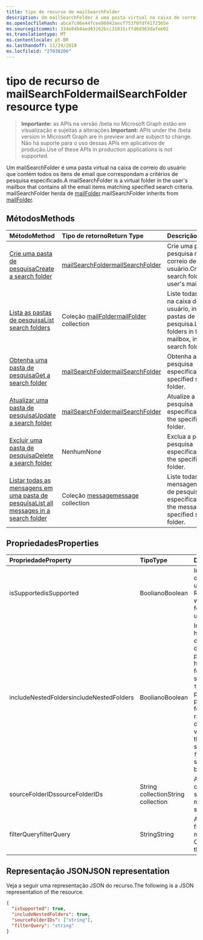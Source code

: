 ```yaml
---
title: tipo de recurso de mailSearchFolder
description: Um mailSearchFolder é uma pasta virtual na caixa de correio do usuário que contém todos os itens de email que correspondam a critérios de pesquisa especificado. mailSearchFolder herda de mailFolder.
ms.openlocfilehash: abce7c86e44fcee98042aecf753f0fdf4172365e
ms.sourcegitcommit: 334e84b4aed63162bcc31831cffd6d363dafee02
ms.translationtype: MT
ms.contentlocale: pt-BR
ms.lasthandoff: 11/29/2018
ms.locfileid: "27038206"
---
```

# <a name="mailsearchfolder-resource-type"></a><span data-ttu-id="74f17-104">tipo de recurso de mailSearchFolder</span><span class="sxs-lookup"><span data-stu-id="74f17-104">mailSearchFolder resource type</span></span>

> <span data-ttu-id="74f17-105">**Importante:** as APIs na versão /beta no Microsoft Graph estão em visualização e sujeitas a alterações.</span><span class="sxs-lookup"><span data-stu-id="74f17-105">**Important:** APIs under the /beta version in Microsoft Graph are in preview and are subject to change.</span></span> <span data-ttu-id="74f17-106">Não há suporte para o uso dessas APIs em aplicativos de produção.</span><span class="sxs-lookup"><span data-stu-id="74f17-106">Use of these APIs in production applications is not supported.</span></span>

<span data-ttu-id="74f17-107">Um mailSearchFolder é uma pasta virtual na caixa de correio do usuário que contém todos os itens de email que correspondam a critérios de pesquisa especificado.</span><span class="sxs-lookup"><span data-stu-id="74f17-107">A mailSearchFolder is a virtual folder in the user's mailbox that contains all the email items matching specified search criteria.</span></span> <span data-ttu-id="74f17-108">mailSearchFolder herda de [mailFolder](mailfolder.md).</span><span class="sxs-lookup"><span data-stu-id="74f17-108">mailSearchFolder inherits from [mailFolder](mailfolder.md).</span></span>

## <a name="methods"></a><span data-ttu-id="74f17-109">Métodos</span><span class="sxs-lookup"><span data-stu-id="74f17-109">Methods</span></span>

| <span data-ttu-id="74f17-110">Método</span><span class="sxs-lookup"><span data-stu-id="74f17-110">Method</span></span> | <span data-ttu-id="74f17-111">Tipo de retorno</span><span class="sxs-lookup"><span data-stu-id="74f17-111">Return Type</span></span>  | <span data-ttu-id="74f17-112">Descrição</span><span class="sxs-lookup"><span data-stu-id="74f17-112">Description</span></span> |
|:---------------|:--------|:----------|
| [<span data-ttu-id="74f17-113">Crie uma pasta de pesquisa</span><span class="sxs-lookup"><span data-stu-id="74f17-113">Create a search folder</span></span>](../api/mailsearchfolder-post.md) | [<span data-ttu-id="74f17-114">mailSearchFolder</span><span class="sxs-lookup"><span data-stu-id="74f17-114">mailSearchFolder</span></span>](mailsearchfolder.md) | <span data-ttu-id="74f17-115">Crie uma pasta de pesquisa na caixa de correio desse usuário.</span><span class="sxs-lookup"><span data-stu-id="74f17-115">Create a search folder in this user's mailbox.</span></span> |
| [<span data-ttu-id="74f17-116">Lista as pastas de pesquisa</span><span class="sxs-lookup"><span data-stu-id="74f17-116">List search folders</span></span>](../api/mailfolder-list-childfolders.md) | <span data-ttu-id="74f17-117">Coleção [mailFolder](mailfolder.md)</span><span class="sxs-lookup"><span data-stu-id="74f17-117">[mailFolder](mailfolder.md) collection</span></span> | <span data-ttu-id="74f17-118">Liste todas as pastas na caixa de correio do usuário, incluindo as pastas de pesquisa.</span><span class="sxs-lookup"><span data-stu-id="74f17-118">List all the folders in this user's mailbox, including search folders.</span></span> |
| [<span data-ttu-id="74f17-119">Obtenha uma pasta de pesquisa</span><span class="sxs-lookup"><span data-stu-id="74f17-119">Get a search folder</span></span>](../api/mailfolder-get.md) | [<span data-ttu-id="74f17-120">mailSearchFolder</span><span class="sxs-lookup"><span data-stu-id="74f17-120">mailSearchFolder</span></span>](mailsearchfolder.md) | <span data-ttu-id="74f17-121">Obtenha a pasta de pesquisa especificado.</span><span class="sxs-lookup"><span data-stu-id="74f17-121">Get the specified search folder.</span></span> |
| [<span data-ttu-id="74f17-122">Atualizar uma pasta de pesquisa</span><span class="sxs-lookup"><span data-stu-id="74f17-122">Update a search folder</span></span>](../api/mailsearchfolder-update.md) | [<span data-ttu-id="74f17-123">mailSearchFolder</span><span class="sxs-lookup"><span data-stu-id="74f17-123">mailSearchFolder</span></span>](mailsearchfolder.md) | <span data-ttu-id="74f17-124">Atualize a pasta de pesquisa especificado.</span><span class="sxs-lookup"><span data-stu-id="74f17-124">Update the specified search folder.</span></span> |
| [<span data-ttu-id="74f17-125">Excluir uma pasta de pesquisa</span><span class="sxs-lookup"><span data-stu-id="74f17-125">Delete a search folder</span></span>](../api/mailfolder-delete.md) | <span data-ttu-id="74f17-126">Nenhum</span><span class="sxs-lookup"><span data-stu-id="74f17-126">None</span></span> | <span data-ttu-id="74f17-127">Exclua a pasta de pesquisa especificado.</span><span class="sxs-lookup"><span data-stu-id="74f17-127">Delete the specified search folder.</span></span> |
| [<span data-ttu-id="74f17-128">Listar todas as mensagens em uma pasta de pesquisa</span><span class="sxs-lookup"><span data-stu-id="74f17-128">List all messages in a search folder</span></span>](../api/mailfolder-list-messages.md) | <span data-ttu-id="74f17-129">Coleção [message](message.md)</span><span class="sxs-lookup"><span data-stu-id="74f17-129">[message](message.md) collection</span></span> | <span data-ttu-id="74f17-130">Liste todas as mensagens na pasta de pesquisa especificado.</span><span class="sxs-lookup"><span data-stu-id="74f17-130">List all the messages in the specified search folder.</span></span> |

## <a name="properties"></a><span data-ttu-id="74f17-131">Propriedades</span><span class="sxs-lookup"><span data-stu-id="74f17-131">Properties</span></span>

| <span data-ttu-id="74f17-132">Propriedade</span><span class="sxs-lookup"><span data-stu-id="74f17-132">Property</span></span> | <span data-ttu-id="74f17-133">Tipo</span><span class="sxs-lookup"><span data-stu-id="74f17-133">Type</span></span> | <span data-ttu-id="74f17-134">Descrição</span><span class="sxs-lookup"><span data-stu-id="74f17-134">Description</span></span> |
|:---------------|:--------|:----------|
| <span data-ttu-id="74f17-135">isSupported</span><span class="sxs-lookup"><span data-stu-id="74f17-135">isSupported</span></span> | <span data-ttu-id="74f17-136">Booliano</span><span class="sxs-lookup"><span data-stu-id="74f17-136">Boolean</span></span> | <span data-ttu-id="74f17-137">Indica se uma pasta de pesquisa é editável usando APIs REST.</span><span class="sxs-lookup"><span data-stu-id="74f17-137">Indicates whether a search folder is editable using REST APIs.</span></span> |
| <span data-ttu-id="74f17-138">includeNestedFolders</span><span class="sxs-lookup"><span data-stu-id="74f17-138">includeNestedFolders</span></span> | <span data-ttu-id="74f17-139">Booliano</span><span class="sxs-lookup"><span data-stu-id="74f17-139">Boolean</span></span> | <span data-ttu-id="74f17-140">Indica como a hierarquia de pastas de caixa de correio deve ser percorrida.</span><span class="sxs-lookup"><span data-stu-id="74f17-140">Indicates how the mailbox folder hierarchy should be traversed.</span></span> <span data-ttu-id="74f17-141">`true`significa que uma profundidade de pesquisa deve ser feito ao `false` significa rasos de pesquisa devem ser feito em vez disso.</span><span class="sxs-lookup"><span data-stu-id="74f17-141">`true` means that a deep search should be done while `false` means a shallow search should be done instead.</span></span> |
| <span data-ttu-id="74f17-142">sourceFolderIDs</span><span class="sxs-lookup"><span data-stu-id="74f17-142">sourceFolderIDs</span></span> | <span data-ttu-id="74f17-143">String collection</span><span class="sxs-lookup"><span data-stu-id="74f17-143">String collection</span></span> | <span data-ttu-id="74f17-144">As pastas de caixa de correio que devem ser extraídas.</span><span class="sxs-lookup"><span data-stu-id="74f17-144">The mailbox folders that should be mined.</span></span> |
| <span data-ttu-id="74f17-145">filterQuery</span><span class="sxs-lookup"><span data-stu-id="74f17-145">filterQuery</span></span> | <span data-ttu-id="74f17-146">String</span><span class="sxs-lookup"><span data-stu-id="74f17-146">String</span></span> | <span data-ttu-id="74f17-147">A consulta OData para filtrar as mensagens.</span><span class="sxs-lookup"><span data-stu-id="74f17-147">The OData query to filter the messages.</span></span> |

## <a name="json-representation"></a><span data-ttu-id="74f17-148">Representação JSON</span><span class="sxs-lookup"><span data-stu-id="74f17-148">JSON representation</span></span>

<span data-ttu-id="74f17-149">Veja a seguir uma representação JSON do recurso.</span><span class="sxs-lookup"><span data-stu-id="74f17-149">The following is a JSON representation of the resource.</span></span>

<!-- {
  "blockType": "resource",
  "@odata.type": "microsoft.graph.mailSearchFolder"
}-->

```json
{
  "isSupported": true,
  "includeNestedFolders": true,
  "sourceFolderIDs": ["string"],
  "filterQuery": "string"
}

```

<!-- uuid: 8fcb5dbc-d5aa-4681-8e31-b001d5168d79
2018-01-23 14:57:30 UTC -->
<!-- {
  "type": "#page.annotation",
  "description": "mailSearchFolder resource",
  "keywords": "",
  "section": "documentation",
  "tocPath": ""
}-->
